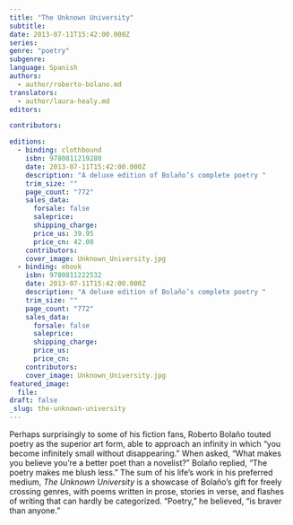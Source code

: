 ```yaml
---
title: "The Unknown University"
subtitle:
date: 2013-07-11T15:42:00.000Z
series:
genre: "poetry"
subgenre:
language: Spanish
authors:
  - author/roberto-bolano.md
translators:
  - author/laura-healy.md
editors:

contributors:

editions:
  - binding: clothbound
    isbn: 9780811219280
    date: 2013-07-11T15:42:00.000Z
    description: "A deluxe edition of Bolaño’s complete poetry "
    trim_size: ""
    page_count: "772"
    sales_data:
      forsale: false
      saleprice:
      shipping_charge:
      price_us: 39.95
      price_cn: 42.00
    contributors:
    cover_image: Unknown_University.jpg
  - binding: ebook
    isbn: 9780811222532
    date: 2013-07-11T15:42:00.000Z
    description: "A deluxe edition of Bolaño’s complete poetry "
    trim_size: ""
    page_count: "772"
    sales_data:
      forsale: false
      saleprice:
      shipping_charge:
      price_us:
      price_cn:
    contributors:
    cover_image: Unknown_University.jpg
featured_image:
  file:
draft: false
_slug: the-unknown-university
---
```


Perhaps surprisingly to some of his fiction fans, Roberto Bolaño touted poetry as the superior art form, able to approach an infinity in which “you become infinitely small without disappearing.” When asked, “What makes you believe you’re a better poet than a novelist?” Bolaño replied, “The poetry makes me blush less.” The sum of his life’s work in his preferred medium, _The Unknown University_ is a showcase of Bolaño’s gift for freely crossing genres, with poems written in prose, stories in verse, and flashes of writing that can hardly be categorized. “Poetry,” he believed, “is braver than anyone.”

